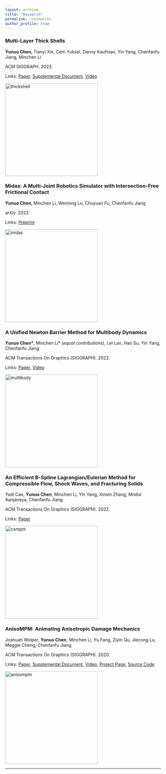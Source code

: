 ```yaml
---
layout: archive
title: "Research"
permalink: /research/
author_profile: true
---
```


### Multi-Layer Thick Shells

**Yunuo Chen**, Tianyi Xie, Cem Yuksel, Danny Kaufman, Yin Yang, Chenfanfu Jiang, Minchen Li

ACM SIGGRAPH. 2023.

Links: [Paper](https://drive.google.com/uc?export=view&id=17-RZkRb8uCXQqE_VrQmoQyBmwZ-su3KS), [Supplemental Document](https://drive.google.com/uc?export=view&id=1CXreHy9jzdAzv8CFFZiJwtME_Kq3jASp), [Video](https://www.youtube.com/watch?v=z1Wc5DvC2Wk&t)

<img src="http://yunuoch.github.io/images/publication/thickshell.png" alt="thickshell" width="300"/>

### Midas: A Multi-Joint Robotics Simulator with Intersection-Free Frictional Contact

**Yunuo Chen**, Minchen Li, Wenlong Lu, Chuyuan Fu, Chenfanfu Jiang

arXiv. 2022.

Links: [Preprint](https://arxiv.org/abs/2210.00130)

<img src="http://yunuoch.github.io/images/publication/midas.png" alt="midas" width="300"/>

### A Unified Newton Barrier Method for Multibody Dynamics

**Yunuo Chen\***, Minchen Li\* (*equal contributions*), Lei Lan, Hao Su, Yin Yang, Chenfanfu Jiang

ACM Transactions On Graphics (SIGGRAPH). 2022.

Links: [Paper](https://drive.google.com/uc?export=view&id=1nZiVL6FIkI_nnCUy-209gxVXgSqZF57E), [Video](https://www.youtube.com/watch?v=sdh4Yk0SyZo)

<img src="http://yunuoch.github.io/images/publication/multibody.png" alt="multibody" width="300"/>

### An Efficient B-Spline Lagrangian/Eulerian Method for Compressible Flow, Shock Waves, and Fracturing Solids

Yadi Cao, **Yunuo Chen**, Minchen Li, Yin Yang, Xinxin Zhang, Mridul Aanjaneya, Chenfanfu Jiang

ACM Transactions On Graphics (SIGGRAPH). 2022.

Links: [Paper](https://drive.google.com/uc?export=view&id=1jlFb7EJbLdPjnNaIuqO-Ow0cP-Dgxgqk)

<img src="http://yunuoch.github.io/images/publication/csmpm.png" alt="csmpm" width="300"/>

### AnisoMPM: Animating Anisotropic Damage Mechanics

Joshuah Wolper, **Yunuo Chen**, Minchen Li, Yu Fang, Ziyin Qu, Jiecong Lu, Meggie Cheng, Chenfanfu Jiang

ACM Transactions On Graphics (SIGGRAPH). 2020.

Links: [Paper](https://www.math.ucla.edu/~cffjiang/research/wolper2020aniso/Wolper2020_AnisoMPM.pdf), [Supplemental Document](https://www.math.ucla.edu/~cffjiang/research/wolper2020aniso/Wolper2020_AnisoMPM_Supplement.pdf), [Video](https://youtu.be/eXJi7pkUZn0), [Project Page](https://joshuahwolper.com/anisompm), [Source Code](https://github.com/penn-graphics-research/ziran2020)

<img src="http://yunuoch.github.io/images/publication/anisompm.png" alt="anisompm" width="300"/>

---
<!-- {% if author.googlescholar %}
  You can also find my articles on <u><a href="{{author.googlescholar}}">my Google Scholar profile</a>.</u>
{% endif %}

{% include base_path %}

{% for post in site.publications reversed %}
  {% include archive-single.html %}
{% endfor %} -->
